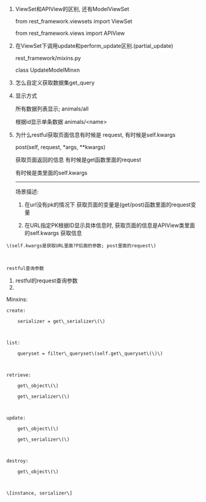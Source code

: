 1. ViewSet和APIView的区别, 还有ModelViewSet

   from rest\_framework.viewsets import ViewSet

   from rest\_framework.views import APIView

2. 在ViewSet下调用update和perform\_update区别.\(partial\_update\)

   rest\_framework/mixins.py

   class UpdateModelMinxn

3. 怎么自定义获取数据集get\_query

1. 显示方式

   所有数据列表显示;     animals/all

   根据id显示单条数据    animals/&lt;name&gt;

2. 为什么restful获取页面信息有时候是 request, 有时候是self.kwargs

   post\(self, request, \*args, \*\*kwargs\)

   获取页面返回的信息 有时候是get函数里面的request

   有时候是类里面的self.kwargs

   ---

   场景描述:

   1. 在url没有pk的情况下 获取页面的变量是\(get/post\)函数里面的request变量

   2. 在URL指定PK根据ID显示具体信息时, 获取页面的信息是APIView类里面的self.kwargs 获取信息

```
\(self.kwargs是获取URL里面?P后面的参数; post里面的request\)



restful查询参数
```

1. restful的request查询参数
2. 




Minxins:

```
create:

    serializer = get\_serializer\(\)    



list:

    queryset = filter\_queryset\(self.get\_queryset\(\)\)



retrieve:

    get\_object\(\)

    get\_serializer\(\)



update:

    get\_object\(\)

    get\_serializer\(\)



destroy:

    get\_object\(\)



\[instance, serializer\]
```



